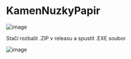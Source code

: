 # KamenNuzkyPapir


![image](https://github.com/Skymmel/KamenNuzkyPapir/assets/65237069/206975b4-b5c1-424a-9aa8-04a3c77ba292)

Stačí rozbalit .ZIP v releasu a spustit .EXE soubor

![image](https://github.com/Skymmel/KamenNuzkyPapir/assets/65237069/d17cce3d-db5c-4935-9287-0039e2cdbf1e)
